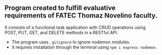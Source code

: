 <h2>Program created to fulfill evaluative requirements of FATEC Thomaz Novelino faculty.</h2>
It consists of a functional task application with CRUD operations using POST, PUT, GET, and DELETE methods in a RESTful API.

* The program uses `.gitignore` to ignore nodemon modules.
* It requires installation through the terminal using `npm i express nodemon`.